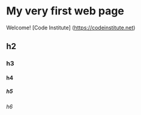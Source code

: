 # My very first web page

Welcome! [Code Institute] (https://codeinstitute.net)

## h2

### h3

#### h4

##### h5

###### h6

